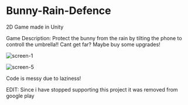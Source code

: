 # Bunny-Rain-Defence

2D Game made in Unity

Game Description: 
Protect the bunny from the rain by tilting the phone to controll the umbrella!!
Cant get far? Maybe buy some upgrades!

![screen-1](https://user-images.githubusercontent.com/35507715/99890897-addd8c80-2c6c-11eb-8cad-d5b62ab837c6.jpg)

![screen-5](https://user-images.githubusercontent.com/35507715/99890836-f34d8a00-2c6b-11eb-9862-cc6da5117081.jpg)


Code is messy due to laziness!

EDIT: Since i have stopped supporting this project it was removed from google play
